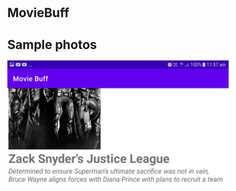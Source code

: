 # MovieBuff

# Sample photos
![Copy of seek bar (3)](https://github.com/msatyam34/MovieBuff/blob/master/Landscape%201.jpeg)
